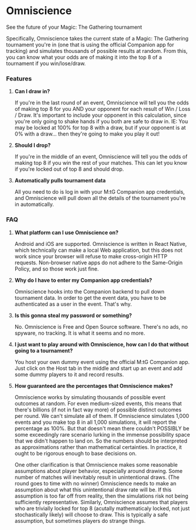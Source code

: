 # Omniscience
See the future of your Magic: The Gathering tournament

Specifically, Omniscience takes the current state of a Magic: The Gathering tournament you're in (one that is using the official Companion app for tracking) and simulates thousands of possible results at random. From this, you can know what your odds are of making it into the top 8 of a tournament if you win/lose/draw. 


### Features

1. **Can I draw in?**

    If you're in the last round of an event, Omniscience will tell you the odds of making top 8 for you AND your opponent for each result of Win / Loss / Draw. It's important to include your opponent in this calculation, since you're only going to shake hands if you both are safe to draw in. IE: You may be locked at 100% for top 8 with a draw, but if your opponent is at 0% with a draw... then they're going to make you play it out!

2. **Should I drop?**

    If you're in the middle of an event, Omniscience will tell you the odds of making top 8 if you win the rest of your matches. This can let you know if you're locked out of top 8 and should drop. 

3. **Automatically pulls tournament data**

    All you need to do is log in with your M:tG Companion app credentials, and Omniscience will pull down all the details of the tournament you're in automatically. 

### FAQ

1. **What platform can I use Omniscience on?**

    Android and iOS are supported. Omniscience is written in React Native, which technically can make a local Web application, but this does not work since your browser will refuse to make cross-origin HTTP requests. Non-browser native apps do not adhere to the Same-Origin Policy, and so those work just fine.

2. **Why do I have to enter my Companion app credentials?**

    Omniscience hooks into the Companion backend to pull down tournament data. In order to get the event data, you have to be authenticated as a user in the event. That's why.

3. **Is this gonna steal my password or something?**

    No. Omniscience is Free and Open Source software. There's no ads, no spyware, no tracking. It is what it seems and no more.

4. **I just want to play around with Omniscience, how can I do that without going to a tournament?**

    You host your own dummy event using the official M:tG Companion app. Just click on the Host tab in the middle and start up an event and add some dummy players to it and record results. 

5. **How guaranteed are the percentages that Omniscience makes?**

    Omniscience works by simulating thousands of possible event outcomes at random. For even medium-sized events, this means that there's billions (if not in fact way more) of possible distinct outcomes per round. We can't simulate all of them. If Omniscience simulates 1,000 events and you make top 8 in all 1,000 simulations, it will report the percentage as 100%. But that doesn't mean there couldn't POSSIBLY be some exceedingly rare scenario lurking in the immense possibility space that we didn't happen to land on. So the numbers should be interpreted as approximations rather than mathematical certainties. In practice, it ought to be rigorous enough to base decisions on. 

    One other clarification is that Omniscience makes some reasonable assumptions about player behavior, especially around drawing. Some number of matches will inevitably result in unintentional draws. (The round goes to time with no winner) Omniscience needs to make an assumption about what this unintentional draw rate will be. If this assumption is too far off from reality, then the simulations risk not being sufficiently representative. Similarly, Omniscience assumes that players who are trivially locked for top 8 (acutally mathematicaly locked, not just stochastically likely) will choose to draw. This is typically a safe assumption, but sometimes players do strange things.
